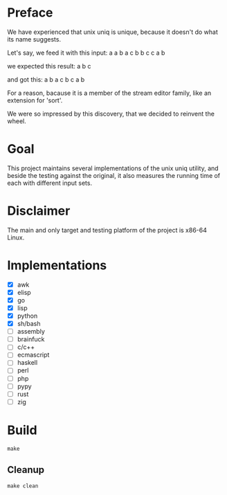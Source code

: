 # Preface #

We have experienced that unix uniq is unique, because it doesn't do what its name suggests.

Let's say, we feed it with this input: a a b a c b b c c a b

we expected this result: a b c

and got this: a b a c b c a b

For a reason, bacause it is a member of the stream editor family, like an extension for 'sort'.

We were so impressed by this discovery, that we decided to reinvent the wheel.

# Goal #

This project maintains several implementations of the unix uniq utility, and beside the testing against the
original, it also measures the running time of each with different input sets.

# Disclaimer #

The main and only target and testing platform of the project is x86-64 Linux.

# Implementations #

- [x] awk
- [x] elisp
- [x] go
- [x] lisp
- [x] python
- [x] sh/bash
- [ ] assembly
- [ ] brainfuck
- [ ] c/c++
- [ ] ecmascript
- [ ] haskell
- [ ] perl
- [ ] php
- [ ] pypy
- [ ] rust
- [ ] zig

# Build #

```
make
```

## Cleanup ##

```
make clean
```
